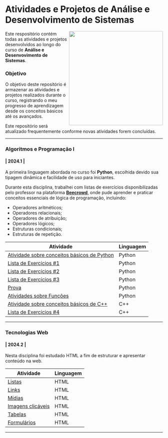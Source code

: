 # Atividades e Projetos de Análise e Desenvolvimento de Sistemas
<img src="https://github.com/sophiaswiercoswski/Projetos-de-ADS/assets/159056111/8c7b69c0-728b-4ea0-9d40-7e98b2d68f91" width="300px" align="right">

Este respositório contém todas as atividades e projetos desenvolvidos ao longo do curso de **Análise e Desenvovimento de Sistemas**.

### Objetivo

O objetivo deste repositório é armazenar as atividades e projetos realizados durante o curso, registrando o meu progresso de aprendizagem desde os conceitos básicos até os avançados.

Este repositório será atualizado frequentemente conforme novas atividades forem concluídas.

---

### Algoritmos e Programação I
#### | 2024.1 |

A primeira linguagem abordada no curso foi **Python**, escolhida devido sua tipagem dinâmica e facilidade de uso para iniciantes.

Durante esta disciplina, trabalhei com listas de exercícios disponibilizadas pelo professor na plataforma **[Beecrowd](https://beecrowd.com)**, onde pude aprender e praticar conceitos essenciais de lógica de programação, incluindo:

- Operadores aritméticos;
- Operadores relacionais;
- Operadores de atribuição;
- Operadores lógicos;
- Estruturas condicionais;
- Estruturas de repetição.
 
Atividade | Linguagem
--------- | ----------
[Atividade sobre conceitos básicos de Python](https://github.com/sophiaswiercoswski/Atividades-de-ADS/tree/main/Algoritmos%20e%20Programação%20I/Python/Atividade%201) | Python
[Lista de Exercícios #1](https://github.com/sophiaswiercoswski/Atividades-de-ADS/tree/main/Algoritmos%20e%20Programação%20I/Python/Lista%20de%20Exercícios%20%231) | Python
[Lista de Exercícios #2](https://github.com/sophiaswiercoswski/Atividades-de-ADS/tree/main/Algoritmos%20e%20Programação%20I/Python/Lista%20de%20Exercícios%20%232) | Python
[Lista de Exercícios #3](https://github.com/sophiaswiercoswski/Atividades-de-ADS/tree/main/Algoritmos%20e%20Programação%20I/Python/Lista%20de%20Exercícios%20%233) | Python
[Prova](https://github.com/sophiaswiercoswski/Atividades-de-ADS/tree/main/Algoritmos%20e%20Programação%20I/Python/Prova) | Python
[Atividades sobre Funções](https://github.com/sophiaswiercoswski/Atividades-de-ADS/tree/main/Algoritmos%20e%20Programação%20I/Python/Atividades%20sobre%20Funções) | Python
[Atividade sobre conceitos básicos de C++](https://github.com/sophiaswiercoswski/Atividades-de-ADS/tree/main/Algoritmos%20e%20Programação%20I/C%2B%2B/Atividade) | C++
[Lista de Exercícios #4](https://github.com/sophiaswiercoswski/Atividades-de-ADS/tree/main/Algoritmos%20e%20Programação%20I/C%2B%2B/Lista%20de%20Exercícios%20%234) | C++

---

### Tecnologias Web
#### | 2024.2 |

Nesta disciplina foi estudado HTML a fim de estruturar e apresentar conteúdo na web.
 
Atividade | Linguagem
--------- | ----------
[Listas]() | HTML
[Links]() | HTML
[Mídias]() | HTML
[Imagens clicáveis]() | HTML
[Tabelas]() | HTML
[Formulários]() | HTML

---
